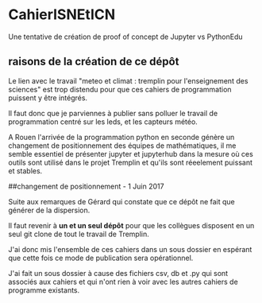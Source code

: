 # CahierISNEtICN
Une tentative de création de proof of concept de Jupyter vs PythonEdu

## raisons de la création de ce dépôt 

Le lien avec le travail "meteo et climat : tremplin pour l'enseignement des sciences" est trop distendu pour que ces cahiers de programmation puissent y être intégrés. 

Il faut donc que je parviennes à publier sans polluer le travail de programmation centré sur les leds, et les capteurs météo.

A Rouen l'arrivée de la programmation python en seconde génère un changement de positionnement des équipes de mathématiques, il me semble essentiel de présenter jupyter et jupyterhub dans la mesure où ces outils sont utilisé dans le projet Tremplin et qu'ils sont réeelement puissant et stables. 

##changement de positionnement - 1 Juin 2017

Suite aux remarques de Gérard qui constate que ce dépôt ne fait que générer de la dispersion.

Il faut revenir à **un et un seul dépôt** pour que les collègues disposent en un seul git clone de tout le travail de Tremplin.

J'ai donc mis l'ensemble de ces cahiers dans un sous dossier en espérant que cette fois
ce mode de publication sera opérationnel.

J'ai fait un sous dossier à cause des fichiers csv, db et .py qui sont associés aux cahiers et qui n'ont rien à voir avec les autres cahiers de programme existants.

